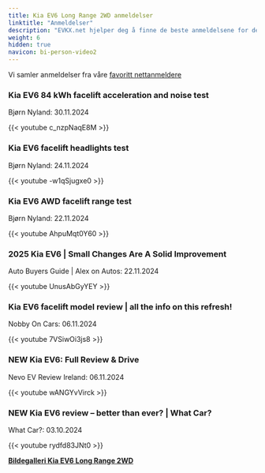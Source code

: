 ```yaml
---
title: Kia EV6 Long Range 2WD anmeldelser
linktitle: "Anmeldelser"
description: "EVKX.net hjelper deg å finne de beste anmeldelsene for denne modellen."
weight: 6
hidden: true
navicon: bi-person-video2
---
```

Vi samler anmeldelser fra våre [favoritt nettanmeldere](../../../../../guides/evreviewers/)

<div class="container text-center shadow p-2 pe-4 mb-5 bg-body-tertiary rounded border">
<h3>Kia EV6 84 kWh facelift acceleration and noise test</h3>
<p>Bjørn Nyland: 30.11.2024</p>

{{< youtube c_nzpNaqE8M >}}

</div>
<div class="container text-center shadow p-2 pe-4 mb-5 bg-body-tertiary rounded border">
<h3>Kia EV6 facelift headlights test</h3>
<p>Bjørn Nyland: 24.11.2024</p>

{{< youtube -w1qSjugxe0 >}}

</div>
<div class="container text-center shadow p-2 pe-4 mb-5 bg-body-tertiary rounded border">
<h3>Kia EV6 AWD facelift range test</h3>
<p>Bjørn Nyland: 22.11.2024</p>

{{< youtube AhpuMqt0Y60 >}}

</div>
<div class="container text-center shadow p-2 pe-4 mb-5 bg-body-tertiary rounded border">
<h3>2025 Kia EV6 | Small Changes Are A Solid Improvement</h3>
<p>Auto Buyers Guide | Alex on Autos: 22.11.2024</p>

{{< youtube UnusAbGyYEY >}}

</div>
<div class="container text-center shadow p-2 pe-4 mb-5 bg-body-tertiary rounded border">
<h3>Kia EV6 facelift model review | all the info on this refresh!</h3>
<p>Nobby On Cars: 06.11.2024</p>

{{< youtube 7VSiwOi3js8 >}}

</div>
<div class="container text-center shadow p-2 pe-4 mb-5 bg-body-tertiary rounded border">
<h3>NEW Kia EV6: Full Review & Drive</h3>
<p>Nevo EV Review Ireland: 06.11.2024</p>

{{< youtube wANGYvVirck >}}

</div>
<div class="container text-center shadow p-2 pe-4 mb-5 bg-body-tertiary rounded border">
<h3>NEW Kia EV6 review – better than ever? | What Car?</h3>
<p>What Car?: 03.10.2024</p>

{{< youtube rydfd83JNt0 >}}

</div>
<div class="mt-3 mb-3">
<a href="../gallery/" class="text-decoration-none text-black">
<strong><i class="bi-arrow-left"></i>Bildegalleri  </strong>
</a>
<a href="../" class="text-decoration-none text-black float-end">
<strong>Kia EV6 Long Range 2WD <i class="bi-arrow-right"></i></strong>
</a>
</div>
